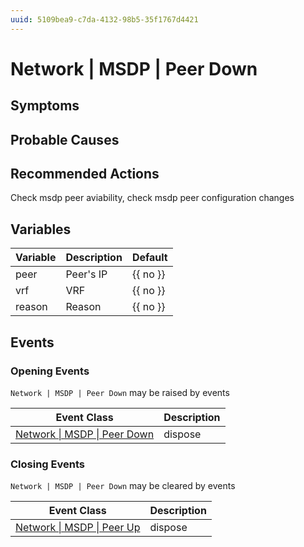 ```yaml
---
uuid: 5109bea9-c7da-4132-98b5-35f1767d4421
---
```

# Network | MSDP | Peer Down

## Symptoms

## Probable Causes

## Recommended Actions

Check msdp peer aviability, check msdp peer configuration changes

## Variables

| Variable | Description | Default  |
| -------- | ----------- | -------- |
| peer     | Peer's IP   | {{ no }} |
| vrf      | VRF         | {{ no }} |
| reason   | Reason      | {{ no }} |

## Events

### Opening Events
`Network | MSDP | Peer Down` may be raised by events

| Event Class                                                                          | Description |
| ------------------------------------------------------------------------------------ | ----------- |
| [Network \| MSDP \| Peer Down](../../../event-classes-reference/network/msdp/peer-down.md) | dispose     |

### Closing Events
`Network | MSDP | Peer Down` may be cleared by events

| Event Class                                                                      | Description |
| -------------------------------------------------------------------------------- | ----------- |
| [Network \| MSDP \| Peer Up](../../../event-classes-reference/network/msdp/peer-up.md) | dispose     |
